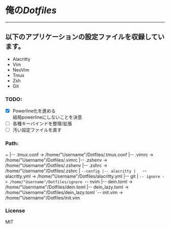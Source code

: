 # 俺の*Dotfiles*
---
## 以下のアプリケーションの設定ファイルを収録しています。
- Alacritty
- Vim
- NeoVim
- Tmux
- Zsh
- Git
### TODO:
- [x] Powerline化を進める  
結局powerlineにしないことを決意
- [ ] 各種キーバインドを整理/拡張
- [ ] 汚い設定ファイルを直す
### Path:
~
|-- .tmux.conf -> /home/"Username"/Dotfiles/.tmux.conf
|-- .vimrc -> /home/"Username"/Dotfiles/.vimrc
|-- .zshenv -> /home/"Username"/Dotfiles/.zshenv
|-- .zshrc -> /home/"Username"/Dotfiles/.zshrc
|
`--config
  |-- alacritty
  |   `-- alacritty.yml -> /home/"Username"/Dotfiles/alacritty.yml
  |-- git
  |   `-- ignore -> /home/"Username"/Dotfiles/ignore
  `-- nvim
    |-- dein.toml -> /home/"Usermame"/Dotfiles/dein.toml
    |-- dein_lazy.toml -> /home/"Username"/Dotfiles/dein_lazy.toml
    `-- init.vim -> /home/"Username"/Dotfiles/init.vim
### License
MIT
